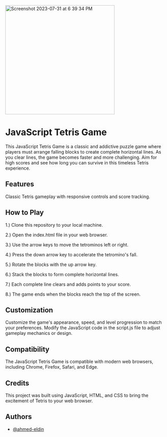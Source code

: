 
<img width="342" alt="Screenshot 2023-07-31 at 6 39 34 PM" src="https://github.com/ahmed-eldin/basic-tetris/assets/111728755/2d59b946-ff1b-4637-9d1c-21712fc7d1fe">



# JavaScript Tetris Game

This JavaScript Tetris Game is a classic and addictive puzzle game where players must arrange falling blocks to create complete horizontal lines. As you clear lines, the game becomes faster and more challenging. Aim for high scores and see how long you can survive in this timeless Tetris experience.
## Features

Classic Tetris gameplay with responsive controls and score tracking.
## How to Play

1.) Clone this repository to your local machine.

2.) Open the index.html file in your web browser.

3.) Use the arrow keys to move the tetrominos left or right.

4.) Press the down arrow key to accelerate the tetromino's fall.

5.) Rotate the blocks with the up arrow key.

6.) Stack the blocks to form complete horizontal lines.

7.) Each complete line clears and adds points to your score.

8.) The game ends when the blocks reach the top of the screen.
## Customization

Customize the game's appearance, speed, and level progression to match your preferences. Modify the JavaScript code in the script.js file to adjust gameplay mechanics or design.
## Compatibility

The JavaScript Tetris Game is compatible with modern web browsers, including Chrome, Firefox, Safari, and Edge.
## Credits

This project was built using JavaScript, HTML, and CSS to bring the excitement of Tetris to your web browser.
## Authors

- [@ahmed-eldin](https://www.github.com/ahmed-eldin)
